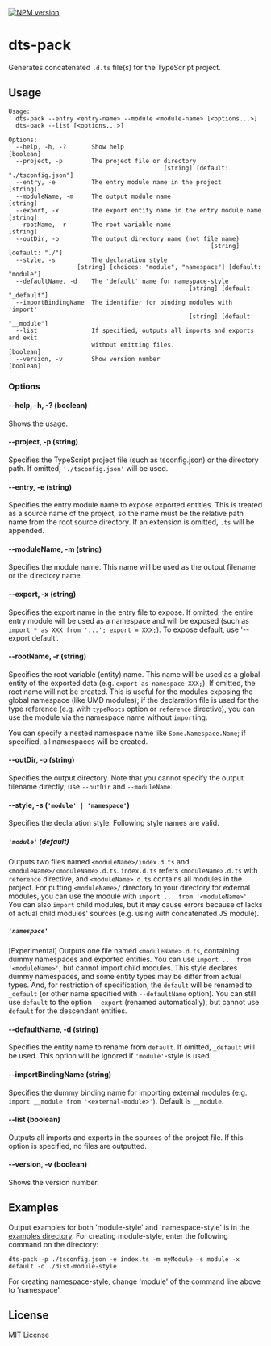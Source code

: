[![NPM version](https://badge.fury.io/js/dts-pack.svg)](http://badge.fury.io/js/dts-pack)

dts-pack
==========

Generates concatenated `.d.ts` file(s) for the TypeScript project.

## Usage

```
Usage:
  dts-pack --entry <entry-name> --module <module-name> [<options...>]
  dts-pack --list [<options...>]

Options:
  --help, -h, -?       Show help                                       [boolean]
  --project, -p        The project file or directory
                                           [string] [default: "./tsconfig.json"]
  --entry, -e          The entry module name in the project             [string]
  --moduleName, -m     The output module name                           [string]
  --export, -x         The export entity name in the entry module name  [string]
  --rootName, -r       The root variable name                           [string]
  --outDir, -o         The output directory name (not file name)
                                                        [string] [default: "./"]
  --style, -s          The declaration style
                   [string] [choices: "module", "namespace"] [default: "module"]
  --defaultName, -d    The 'default' name for namespace-style
                                                  [string] [default: "_default"]
  --importBindingName  The identifier for binding modules with 'import'
                                                  [string] [default: "__module"]
  --list               If specified, outputs all imports and exports and exit
                       without emitting files.                         [boolean]
  --version, -v        Show version number                             [boolean]
```

### Options

#### --help, -h, -? (boolean)

Shows the usage.

#### --project, -p (string)

Specifies the TypeScript project file (such as tsconfig.json) or the directory path.
If omitted, `'./tsconfig.json'` will be used.

#### --entry, -e (string)

Specifies the entry module name to expose exported entities. This is treated as a source name of the project, so the name must be the relative path name from the root source directory.
If an extension is omitted, `.ts` will be appended.

#### --moduleName, -m (string)

Specifies the module name. This name will be used as the output filename or the directory name.

#### --export, -x (string)

Specifies the export name in the entry file to expose. If omitted, the entire entry module will be used as a namespace and will be exposed (such as `import * as XXX from '...'; export = XXX;`).
To expose default, use '--export default'.

#### --rootName, -r (string)

Specifies the root variable (entity) name. This name will be used as a global entity of the exported data (e.g. `export as namespace XXX;`). If omitted, the root name will not be created. This is useful for the modules exposing the global namespace (like UMD modules); if the declaration file is used for the type reference (e.g. with `typeRoots` option or `reference` directive), you can use the module via the namespace name without `import`ing.

You can specify a nested namespace name like `Some.Namespace.Name`; if specified, all namespaces will be created.

#### --outDir, -o (string)

Specifies the output directory. Note that you cannot specify the output filename directly; use `--outDir` and `--moduleName`.

#### --style, -s (`'module' | 'namespace'`)

Specifies the declaration style. Following style names are valid.

##### `'module'` (default)

Outputs two files named `<moduleName>/index.d.ts` and `<moduleName>/<moduleName>.d.ts`. `index.d.ts` refers `<moduleName>.d.ts` with `reference` directive, and `<moduleName>.d.ts` contains all modules in the project. For putting `<moduleName>/` directory to your directory for external modules, you can use the module with `import ... from '<moduleName>'`. You can also `import` child modules, but it may cause errors because of lacks of actual child modules' sources (e.g. using with concatenated JS module).

##### `'namespace'`

\[Experimental\] Outputs one file named `<moduleName>.d.ts`, containing dummy namespaces and exported entities. You can use `import ... from '<moduleName>'`, but cannot import child modules.
This style declares dummy namespaces, and some entity types may be differ from actual types. And, for restriction of specification, the `default` will be renamed to `_default` (or other name specified with `--defaultName` option). You can still use `default` to the option `--export` (renamed automatically), but cannot use `default` for the descendant entities.

#### --defaultName, -d (string)

Specifies the entity name to rename from `default`. If omitted, `_default` will be used. This option will be ignored if `'module'`-style is used.

#### --importBindingName (string)

Specifies the dummy binding name for importing external modules (e.g. `import __module from '<external-module>'`). Default is `__module`.

#### --list (boolean)

Outputs all imports and exports in the sources of the project file. If this option is specified, no files are outputted.

#### --version, -v (boolean)

Shows the version number.

## Examples

Output examples for both 'module-style' and 'namespace-style' is in the [examples directory](./examples). For creating module-style, enter the following command on the directory:

```
dts-pack -p ./tsconfig.json -e index.ts -m myModule -s module -x default -o ./dist-module-style
```

For creating namespace-style, change 'module' of the command line above to 'namespace'.

## License

MIT License
